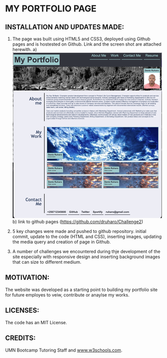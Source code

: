 # MY PORTFOLIO PAGE
## INSTALLATION AND UPDATES MADE:
1. The page was built using HTML5 and CSS3, deployed using Github pages and is hostested on Github. Link and the screen shot are attached herewith.
a) ![image info](./Images/Screenshot.png)
b) link to github pages (https://github.com/druharo/Challenge2)

2. 5 key changes were made and pushed to github repository. initial  commit, update to the code (HTML and CSS), inserting images, updating the media query and creation of page in Github.

3. A number of challenges we encountered during thje development of the site especially with responsive design and inserting background images that can size to different medium.

## MOTIVATION:
The website was developed as a starting point to building my portfolio site for future employes to veiw, contribute or anaylse my works. 

## LICENSES:
The code has an MIT License.


## CREDITS:
UMN Bootcamp Tutoring Staff and www.w3schools.com.



